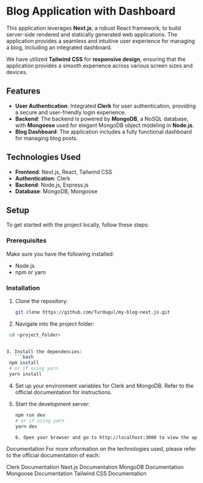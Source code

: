# Blog Application with Dashboard

This application leverages **Next.js**, a robust React framework, to build server-side rendered and statically generated web applications. The application provides a seamless and intuitive user experience for managing a blog, including an integrated dashboard.

We have utilized **Tailwind CSS** for **responsive design**, ensuring that the application provides a smooth experience across various screen sizes and devices.

## Features

- **User Authentication**: Integrated **Clerk** for user authentication, providing a secure and user-friendly login experience.
- **Backend**: The backend is powered by **MongoDB**, a NoSQL database, with **Mongoose** used for elegant MongoDB object modeling in **Node.js**.
- **Blog Dashboard**: The application includes a fully functional dashboard for managing blog posts.

## Technologies Used

- **Frontend**: Next.js, React, Tailwind CSS
- **Authentication**: Clerk
- **Backend**: Node.js, Express.js
- **Database**: MongoDB, Mongoose

## Setup

To get started with the project locally, follow these steps:

### Prerequisites

Make sure you have the following installed:

- Node.js
- npm or yarn

### Installation

1. Clone the repository:

   ```bash
   git clone https://github.com/Turdugul/my-blog-next.js.git 


2. Navigate into the project folder:

  ```bash
   cd <project_folder>

   
3. Install the dependencies:
     ```bash
   npm install
   # or if using yarn
   yarn install
   ```

4. Set up your environment variables for Clerk and MongoDB. Refer to the official documentation for instructions.

5. Start the development server:
     ```bash
    npm run dev
    # or if using yarn
    yarn dev

    6. Open your browser and go to http://localhost:3000 to view the application.

Documentation
For more information on the technologies used, please refer to the official documentation of each:

Clerk Documentation
Next.js Documentation
MongoDB Documentation
Mongoose Documentation
Tailwind CSS Documentation


